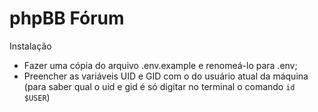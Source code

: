 # phpBB Fórum

Instalação

- Fazer uma cópia do arquivo .env.example e renomeá-lo para .env;
- Preencher as variáveis UID e GID com o do usuário atual da máquina (para saber qual o uid e gid é só digitar no terminal o comando `id $USER`)